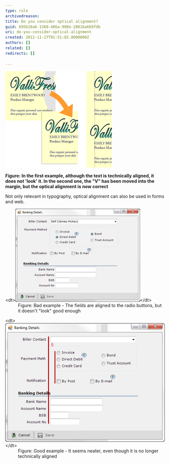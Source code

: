 ```yaml
---
type: rule
archivedreason: 
title: Do you consider optical alignment?
guid: 695b28a6-1360-486a-908e-20016a6b9fdb
uri: do-you-consider-optical-alignment
created: 2012-11-27T01:51:02.0000000Z
authors: []
related: []
redirects: []

---
```


<dl>   <dl class="ssw15-rteElement-ImageArea">
      <img src="../../assets/opticalalignment.jpg" alt="Optical alignment">
   </dl> <strong>Figure: In the first example, although the text is technically aligned, it does not 'look' it. In the second one, the "V" has been moved into the margin, but the optical alignment is now correct</strong> </dl>
<!--endintro-->

Not only relevant in typography, optical alignment can also be used in forms and web.
<dl class="badImage">&lt;dt&gt;<img src="../../assets/bad_opticalalignment.jpg" alt="Bad alignment">&lt;/dt&gt;
<dd>Figure: Bad example - The fields are aligned to the radio buttons, but it doesn't "look" good enough</dd></dl><dl class="goodImage">&lt;dt&gt;<img src="../../assets/good_opticalalignment.png" alt="Good alignment">&lt;/dt&gt;
<dd>Figure: Good example - It seems neater, even though it is no longer technically aligned</dd></dl>

